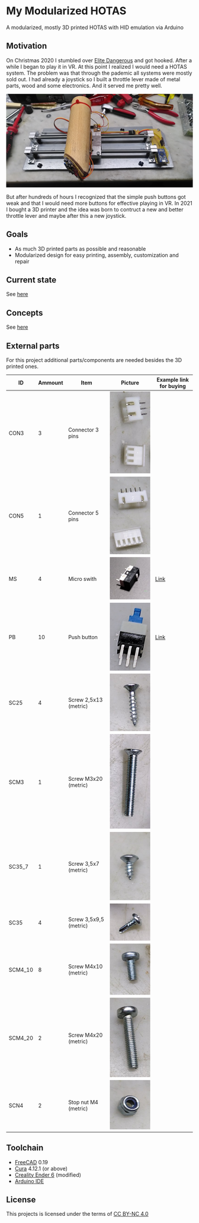 # My Modularized HOTAS
A modularized, mostly 3D printed HOTAS with HID emulation via Arduino

## Motivation
On Christmas 2020 I stumbled over [Elite Dangerous](https://www.elitedangerous.com/) and got hooked. After a while I began to play it in VR.
At this point I realized I would need a HOTAS system. The problem was that through the pademic all systems were mostly sold out. 
I had already a joystick so I built a throttle lever made of metal parts, wood and some electronics. And it served me pretty well.

![Prototype](./images/prototype.jpg)

But after hundreds of hours I recognized that the simple push buttons got weak and that I would need more buttons for effective playing in VR.
In 2021 I bought a 3D printer and the idea was born to contruct a new and better throttle lever and maybe after this a new joystick.

## Goals
- As much 3D printed parts as possible and reasonable
- Modularized design for easy printing, assembly, customization and repair

## Current state
See [here](./status.md)

## Concepts
See [here](./concepts.md)

## External parts
For this project additional parts/components are needed besides the 3D printed ones.

| ID     | Ammount   | Item                   | Picture                             | Example link for buying                                                                                                   |
|----------|---------|------------------------|-------------------------------------|---------------------------------------------------------------------------------------------------------------------------|
| CON3     |      3  | Connector 3 pins       | ![Connector 3 pins](./images/part_CON3.jpg) | |
| CON5     |      1  | Connector 5 pins       | ![Connector 5 pins](./images/part_CON5.jpg)| |
| MS       |      4  | Micro swith            | ![Micro switch](./images/part_MS.jpg) | [Link](https://www.ebay.com/sch/i.html?_from=R40&_trksid=p2380057.m570.l1313&_nkw=micro+limit+switch+125V+1A&_sacat=0) | 
| PB       |     10  | Push button            | ![Push button](./images/part_PB.jpg)  | [Link](https://www.ebay.com/sch/i.html?_from=R40&_trksid=p2380057.m570.l1313&_nkw=micro+button+7mm+non+latching&_sacat=0) |
| SC25     |      4  | Screw 2,5x13 (metric)  | ![Screw 2,5x13](./images/part_SC25.jpg) | |
| SCM3     |      1  | Screw M3x20 (metric)   | ![Screw M3x20](./images/part_SC30.jpg) | |
| SC35_7   |      1  | Screw 3,5x7 (metric)   | ![Screw 3,5x7](./images/part_SC35_7.jpg) | |
| SC35     |      4  | Screw 3,5x9,5 (metric) | ![Screw 3,5x9,6](./images/part_SC35.jpg) | |
| SCM4_10  |      8  | Screw M4x10 (metric)   | ![Screw M4x10](./images/part_SC40_10.jpg) | |
| SCM4_20  |      2  | Screw M4x20 (metric)   | ![Screw M4x20](./images/part_SC40_20.jpg) | |
| SCN4     |      2  | Stop nut M4 (metric)   | ![Stop nut M4](./images/part_SN40.jpg) | |


## Toolchain
- [FreeCAD](https://www.freecad.org/) 0.19
- [Cura](https://ultimaker.com/software/ultimaker-cura) 4.12.1 (or above)
- [Creality Ender 6](https://www.creality.com/goods-detail/ender-6-3d-printer) (modified)
- [Arduino IDE](https://www.arduino.cc/en/software)

## License
This projects is licensed under the terms of [CC BY-NC 4.0](https://creativecommons.org/licenses/by-nc/4.0/)
